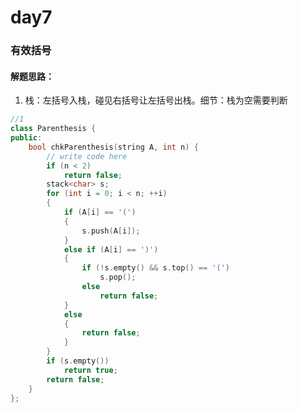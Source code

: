 # day7 

### 有效括号

#### 解题思路：

1. 栈：左括号入栈，碰见右括号让左括号出栈。细节：栈为空需要判断

```c++
//1
class Parenthesis {
public:
	bool chkParenthesis(string A, int n) {
		// write code here
		if (n < 2)
			return false;
		stack<char> s;
		for (int i = 0; i < n; ++i)
		{
			if (A[i] == '(')
			{
				s.push(A[i]);
			}
			else if (A[i] == ')')
			{
				if (!s.empty() && s.top() == '(')
					s.pop();
				else
					return false;
			}
			else
			{
				return false;
			}
		}
		if (s.empty())
			return true;
		return false;
	}
};
```

